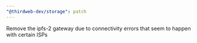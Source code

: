 ```yaml
---
"@thirdweb-dev/storage": patch
---
```


Remove the ipfs-2 gateway due to connectivity errors that seem to happen with certain ISPs
